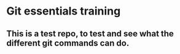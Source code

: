 # Git essentials training

## This is a test repo, to test and see what the different git commands can do.
